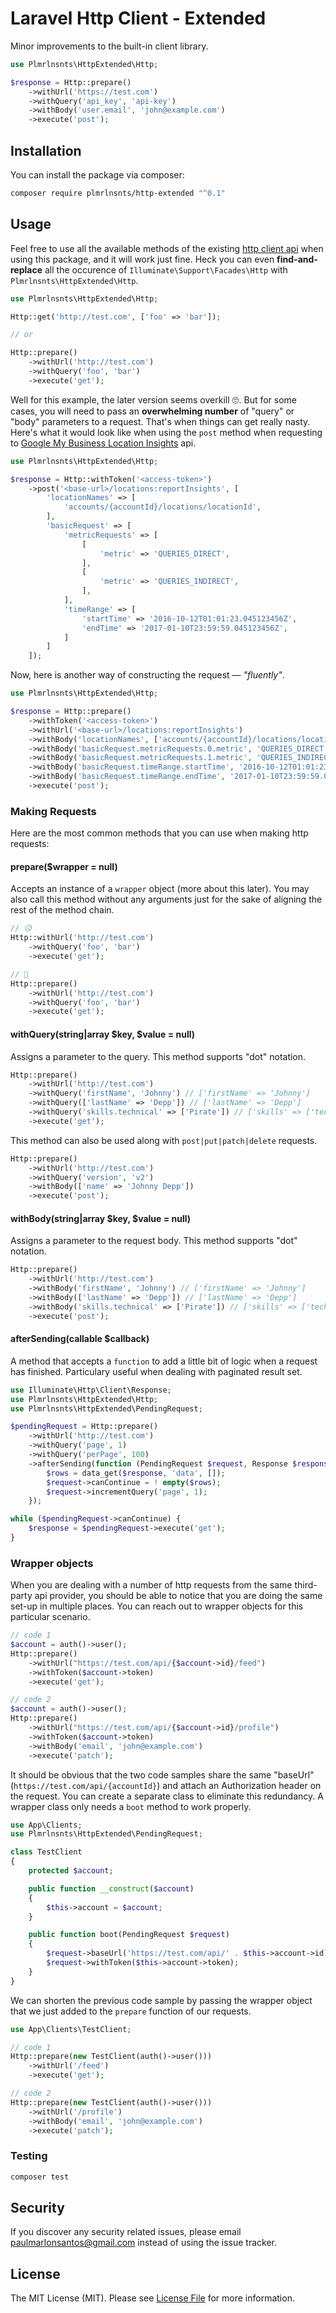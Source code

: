 # Laravel Http Client - Extended

Minor improvements to the built-in client library.

```php
use Plmrlnsnts\HttpExtended\Http;

$response = Http::prepare()
    ->withUrl('https://test.com')
    ->withQuery('api_key', 'api-key')
    ->withBody('user.email', 'john@example.com')
    ->execute('post');
```

## Installation

You can install the package via composer:

```bash
composer require plmrlnsnts/http-extended "^0.1"
```

## Usage

Feel free to use all the available methods of the existing [http client api](https://laravel.com/docs/7.x/http-client#introduction) when using this package, and it will work just fine. Heck you can even **find-and-replace** all the occurence of `Illuminate\Support\Facades\Http` with `Plmrlnsnts\HttpExtended\Http`.

``` php
use Plmrlnsnts\HttpExtended\Http;

Http::get('http://test.com', ['foo' => 'bar']);

// or

Http::prepare()
    ->withUrl('http://test.com')
    ->withQuery('foo', 'bar')
    ->execute('get');
```

Well for this example, the later version seems overkill 🙄. But for some cases, you will need to pass an **overwhelming number** of "query" or "body" parameters to a request. That's when things can get really nasty. Here's what it would look like when using the `post` method when requesting to [Google My Business Location Insights](https://developers.google.com/my-business/content/insight-data) api.

```php
use Plmrlnsnts\HttpExtended\Http;

$response = Http::withToken('<access-token>')
    ->post('<base-url>/locations:reportInsights', [
        'locationNames' => [
            'accounts/{accountId}/locations/locationId',
        ],
        'basicRequest' => [
            'metricRequests' => [
                [
                    'metric' => 'QUERIES_DIRECT',
                ],
                [
                    'metric' => 'QUERIES_INDIRECT',
                ],
            ],
            'timeRange' => [
                'startTime' => '2016-10-12T01:01:23.045123456Z',
                'endTime' => '2017-01-10T23:59:59.045123456Z',
            ]
        ]
    ]);
```

Now, here is another way of constructing the request — *"fluently"*.

```php
use Plmrlnsnts\HttpExtended\Http;

$response = Http::prepare()
    ->withToken('<access-token>')
    ->withUrl('<base-url>/locations:reportInsights')
    ->withBody('locationNames', ['accounts/{accountId}/locations/locationId'])
    ->withBody('basicRequest.metricRequests.0.metric', 'QUERIES_DIRECT')
    ->withBody('basicRequest.metricRequests.1.metric', 'QUERIES_INDIRECT')
    ->withBody('basicRequest.timeRange.startTime', '2016-10-12T01:01:23.045123456Z')
    ->withBody('basicRequest.timeRange.endTime', '2017-01-10T23:59:59.045123456Z')
    ->execute('post');
```

### Making Requests

Here are the most common methods that you can use when making http requests:

#### prepare($wrapper = null)

Accepts an instance of a `wrapper` object (more about this later). You may also call this method without any arguments just for the sake of aligning the rest of the method chain.

```php
// 😥
Http::withUrl('http://test.com')
    ->withQuery('foo', 'bar')
    ->execute('get');

// 🥰
Http::prepare()
    ->withUrl('http://test.com')
    ->withQuery('foo', 'bar')
    ->execute('get');
```

#### withQuery(string|array $key, $value = null)

Assigns a parameter to the query. This method supports "dot" notation.

```php
Http::prepare()
    ->withUrl('http://test.com')
    ->withQuery('firstName', 'Johnny') // ['firstName' => 'Johnny']
    ->withQuery(['lastName' => 'Depp']) // ['lastName' => 'Depp']
    ->withQuery('skills.technical' => ['Pirate']) // ['skills' => ['technical => ['Pirate']]]
    ->execute('get');
```

This method can also be used along with `post|put|patch|delete` requests.

```php
Http::prepare()
    ->withUrl('http://test.com')
    ->withQuery('version', 'v2')
    ->withBody(['name' => 'Johnny Depp'])
    ->execute('post');
```

#### withBody(string|array $key, $value = null)

Assigns a parameter to the request body. This method supports "dot" notation.

```php
Http::prepare()
    ->withUrl('http://test.com')
    ->withBody('firstName', 'Johnny') // ['firstName' => 'Johnny']
    ->withBody(['lastName' => 'Depp']) // ['lastName' => 'Depp']
    ->withBody('skills.technical' => ['Pirate']) // ['skills' => ['technical => ['Pirate']]]
    ->execute('post');
```

#### afterSending(callable $callback)

A method that accepts a `function` to add a little bit of logic when a request has finished. Particulary useful when dealing with paginated result set.

```php
use Illuminate\Http\Client\Response;
use Plmrlnsnts\HttpExtended\Http;
use Plmrlnsnts\HttpExtended\PendingRequest;

$pendingRequest = Http::prepare()
    ->withUrl('http://test.com')
    ->withQuery('page', 1)
    ->withQuery('perPage', 100)
    ->afterSending(function (PendingRequest $request, Response $response) {
        $rows = data_get($response, 'data', []);
        $request->canContinue = ! empty($rows);
        $request->incrementQuery('page', 1);
    });

while ($pendingRequest->canContinue) {
    $response = $pendingRequest->execute('get');
}
```

### Wrapper objects

When you are dealing with a number of http requests from the same third-party api provider, you should be able to notice that you are doing the same set-up in multiple places. You can reach out to wrapper objects for this particular scenario.

```php
// code 1
$account = auth()->user();
Http::prepare()
    ->withUrl("https://test.com/api/{$account->id}/feed")
    ->withToken($account->token)
    ->execute('get');

// code 2
$account = auth()->user();
Http::prepare()
    ->withUrl("https://test.com/api/{$account->id}/profile")
    ->withToken($account->token)
    ->withBody('email', 'john@example.com')
    ->execute('patch');
```

It should be obvious that the two code samples share the same "baseUrl" (`https://test.com/api/{accountId}`) and attach an Authorization header on the request. You can create a separate class to eliminate this redundancy. A wrapper class only needs a `boot` method to work properly.

```php
use App\Clients;
use Plmrlnsnts\HttpExtended\PendingRequest;

class TestClient
{
    protected $account;

    public function __construct($account)
    {
        $this->account = $account;
    }

    public function boot(PendingRequest $request)
    {
        $request->baseUrl('https://test.com/api/' . $this->account->id);
        $request->withToken($this->account->token);
    }
}
```

We can shorten the previous code sample by passing the wrapper object that we just added to the `prepare` function of our requests.

```php
use App\Clients\TestClient;

// code 1
Http::prepare(new TestClient(auth()->user()))
    ->withUrl('/feed')
    ->execute('get');

// code 2
Http::prepare(new TestClient(auth()->user()))
    ->withUrl('/profile')
    ->withBody('email', 'john@example.com')
    ->execute('patch');
```

### Testing

``` bash
composer test
```

## Security

If you discover any security related issues, please email paulmarlonsantos@gmail.com instead of using the issue tracker.

## License

The MIT License (MIT). Please see [License File](LICENSE.md) for more information.

